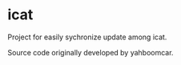 # icat

Project for easily sychronize update among icat.

Source code originally developed by yahboomcar.
